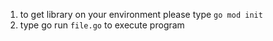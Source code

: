 1. to get library on your environment please type `go mod init`
2. type go run `file.go` to execute program
